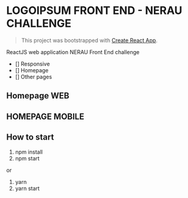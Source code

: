 # LOGOIPSUM FRONT END - NERAU CHALLENGE

> This project was bootstrapped with [Create React App](https://github.com/facebook/create-react-app).

ReactJS web application NERAU Front End challenge

- [] Responsive
- [] Homepage
- [] Other pages

## Homepage WEB

<!-- ![dashboard](https://github.com/Vinicius-A-R/challenge-bigbang/blob/main/public/img/WEB.png?raw=true) -->

## HOMEPAGE MOBILE

<!-- ![dashboard](https://github.com/Vinicius-A-R/challenge-bigbang/blob/main/public/img/MOBILE.png?raw=true) -->

## How to start

1. npm install
2. npm start

or

1. yarn
2. yarn start
